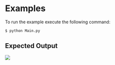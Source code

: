 # Examples

To run the example execute the following command:

```bash
$ python Main.py
```

## Expected Output
<img src="https://i.imgur.com/hQWXlcw.png">